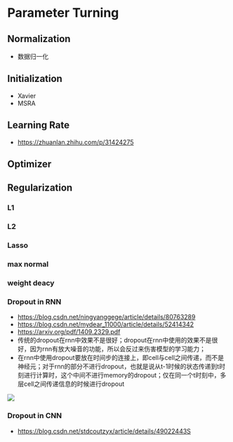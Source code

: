 # Parameter Turning

## Normalization

+ 数据归一化

## Initialization

+ Xavier
+ MSRA

## Learning Rate

+ https://zhuanlan.zhihu.com/p/31424275

## Optimizer

## Regularization

### L1

### L2

### Lasso

### max normal

### weight deacy

### Dropout in RNN

+ https://blog.csdn.net/ningyanggege/article/details/80763289
+ https://blog.csdn.net/mydear_11000/article/details/52414342
+ https://arxiv.org/pdf/1409.2329.pdf
+ 传统的dropout在rnn中效果不是很好；dropout在rnn中使用的效果不是很好，因为rnn有放大噪音的功能，所以会反过来伤害模型的学习能力；
+ 在rnn中使用dropout要放在时间步的连接上，即cell与cell之间传递，而不是神经元；对于rnn的部分不进行dropout，也就是说从t-1时候的状态传递到t时刻进行计算时，这个中间不进行memory的dropout；仅在同一个t时刻中，多层cell之间传递信息的时候进行dropout

![](https://img-blog.csdn.net/20180621172742952?watermark/2/text/aHR0cHM6Ly9ibG9nLmNzZG4ubmV0L25pbmd5YW5nZ2VnZQ==/font/5a6L5L2T/fontsize/400/fill/I0JBQkFCMA==/dissolve/70)

### Dropout in CNN

+ https://blog.csdn.net/stdcoutzyx/article/details/49022443S
